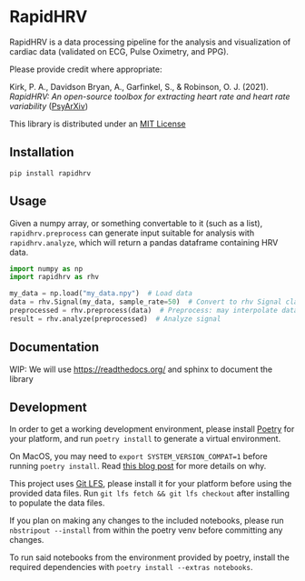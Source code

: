 # RapidHRV

RapidHRV is a data processing pipeline for the analysis and visualization of cardiac data
(validated on ECG, Pulse Oximetry, and PPG).

Please provide credit where appropriate:

Kirk, P. A., Davidson Bryan, A., Garfinkel, S., & Robinson, O. J. (2021).
_RapidHRV: An open-source toolbox for extracting heart rate and heart rate variability_
([PsyArXiv](https://doi.org/10.31234/osf.io/3ewgz))

This library is distributed under an 
[MIT License](https://raw.githubusercontent.com/peterakirk/RapidHRV/main/LICENSE)

## Installation

```shell
pip install rapidhrv
```

## Usage

Given a numpy array, or something convertable to it (such as a list),
`rapidhrv.preprocess` can generate input suitable for analysis with
`rapidhrv.analyze`, which will return a pandas dataframe containing HRV data.

```python
import numpy as np
import rapidhrv as rhv

my_data = np.load("my_data.npy")  # Load data
data = rhv.Signal(my_data, sample_rate=50)  # Convert to rhv Signal class
preprocessed = rhv.preprocess(data)  # Preprocess: may interpolate data, check the docstring on `rapidhrv.preprocess`
result = rhv.analyze(preprocessed)  # Analyze signal
```

## Documentation

WIP: We will use https://readthedocs.org/ and sphinx to document the library

## Development

In order to get a working development environment,
please install [Poetry](https://python-poetry.org/) for your platform,
and run `poetry install` to generate a virtual environment.

On MacOS, you may need to `export SYSTEM_VERSION_COMPAT=1` before running `poetry install`.
Read [this blog post](https://eclecticlight.co/2020/08/13/macos-version-numbering-isnt-so-simple/)
for more details on why.

This project uses [Git LFS](https://git-lfs.github.com),
please install it for your platform before using the provided data files.
Run `git lfs fetch && git lfs checkout` after installing to populate the data files.

If you plan on making any changes to the included notebooks,
please run `nbstripout --install` from within the poetry venv before committing any changes.

To run said notebooks from the environment provided by poetry,
install the required dependencies with `poetry install --extras notebooks`.

